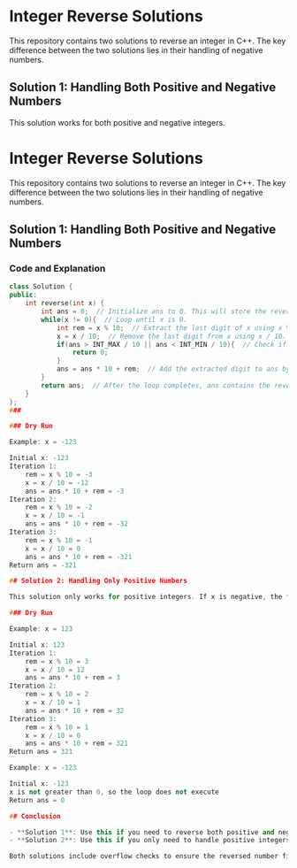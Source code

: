 # Integer Reverse Solutions

This repository contains two solutions to reverse an integer in C++. The key difference between the two solutions lies in their handling of negative numbers.

## Solution 1: Handling Both Positive and Negative Numbers

This solution works for both positive and negative integers.
###
# Integer Reverse Solutions

This repository contains two solutions to reverse an integer in C++. The key difference between the two solutions lies in their handling of negative numbers.

## Solution 1: Handling Both Positive and Negative Numbers

### Code and Explanation

```cpp
class Solution {
public:
    int reverse(int x) {
        int ans = 0;  // Initialize ans to 0. This will store the reversed number.
        while(x != 0){  // Loop until x is 0.
            int rem = x % 10;  // Extract the last digit of x using x % 10.
            x = x / 10;  // Remove the last digit from x using x / 10.
            if(ans > INT_MAX / 10 || ans < INT_MIN / 10){  // Check if multiplying ans by 10 would cause overflow. If it does, return 0.
                return 0;
            }
            ans = ans * 10 + rem;  // Add the extracted digit to ans by ans = ans * 10 + rem.
        }
        return ans;  // After the loop completes, ans contains the reversed integer.
    }
};
###

### Dry Run

Example: x = -123

Initial x: -123
Iteration 1:
    rem = x % 10 = -3
    x = x / 10 = -12
    ans = ans * 10 + rem = -3
Iteration 2:
    rem = x % 10 = -2
    x = x / 10 = -1
    ans = ans * 10 + rem = -32
Iteration 3:
    rem = x % 10 = -1
    x = x / 10 = 0
    ans = ans * 10 + rem = -321
Return ans = -321

## Solution 2: Handling Only Positive Numbers

This solution only works for positive integers. If x is negative, the function will return 0 immediately.

### Dry Run

Example: x = 123

Initial x: 123
Iteration 1:
    rem = x % 10 = 3
    x = x / 10 = 12
    ans = ans * 10 + rem = 3
Iteration 2:
    rem = x % 10 = 2
    x = x / 10 = 1
    ans = ans * 10 + rem = 32
Iteration 3:
    rem = x % 10 = 1
    x = x / 10 = 0
    ans = ans * 10 + rem = 321
Return ans = 321

Example: x = -123

Initial x: -123
x is not greater than 0, so the loop does not execute
Return ans = 0

## Conclusion

- **Solution 1**: Use this if you need to reverse both positive and negative integers.
- **Solution 2**: Use this if you only need to handle positive integers.

Both solutions include overflow checks to ensure the reversed number fits within the 32-bit signed integer range.



